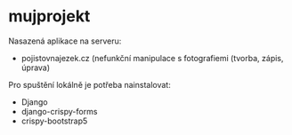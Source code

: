 # mujprojekt
Nasazená aplikace na serveru:
- pojistovnajezek.cz (nefunkční manipulace s fotografiemi (tvorba, zápis, úprava)

Pro spuštění lokálně je potřeba nainstalovat:
- Django
- django-crispy-forms
- crispy-bootstrap5

